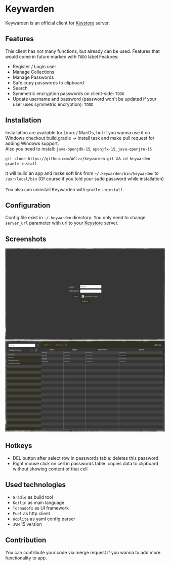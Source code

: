 # Keywarden
Keywarden is an official client for <a href="https://github.com/ACLzz/keystore-server">Keystore</a> server.<br/>

## Features
This client has not many functions, but already can be used. Features that would come in future marked with `TODO` label
Features:
  - Register / Login user
  - Manage Collections
  - Manage Passwords
  - Safe copy passwords to clipboard
  - Search
  - Symmetric encryption passwords on client-side: `TODO`
  - Update username and password (password won't be updated if your user uses symmetric encryption): `TODO`

## Installation
Installation are available for Linux / MacOs, but if you wanna use it on Windows checkout build.gradle -> install task and make pull request for adding Windows support.<br/>
Also you need to install: `java-openjdk-15`, `openjfx-15`, `java-openjre-15`
```
git clone https://github.com/ACLzz/keywarden.git && cd keywarden
gradle install
```
It will build an app and make soft link from `~/.keywarden/bin/keywarden` to `/usr/local/bin` (Of course if you told your sudo password while installation)<br/><br/>
You also can uninstall Keywarden with `gradle uninstall`.

## Configuration
Config file exist in `~/.keywarden` directory. You only need to change `server_url` parameter with url to your <a href="https://github.com/ACLzz/keystore-server">Keystore</a> server.

## Screenshots
<img src="extra/auth-window.png?raw=true" width="720px"/>
<img src="extra/main-window.png?raw=true" width="720px"/>

## Hotkeys
- DEL button after select row in passwords table: deletes this password
- Right mouse click on cell in passwords table: copies data to clipboard without showing content of that cell

## Used technologies
- `Gradle` as build tool
- `Kotlin` as main language
- `Tornadofx` as UI framework
- `Fuel` as http client
- `Hoplite` as yaml config parser
- `JVM` 15 version

## Contribution
You can contribute your code via merge request if you wanna to add more functionality to app.
